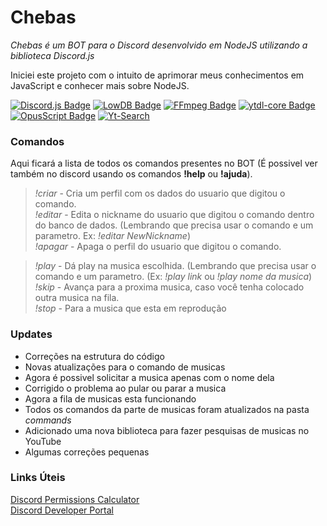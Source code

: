 # Chebas

_Chebas é um BOT para o Discord desenvolvido em NodeJS utilizando a biblioteca Discord.js_  

Iniciei este projeto com o intuito de aprimorar meus conhecimentos em JavaScript e conhecer mais sobre NodeJS.

[![Discord.js Badge](https://img.shields.io/badge/Discord.js-12.5.1-7489d2)](https://www.npmjs.com/package/discord.js)
[![LowDB Badge](https://img.shields.io/badge/Lowdb-1.0.0-blue)](https://www.npmjs.com/package/lowdb)
[![FFmpeg Badge](https://img.shields.io/badge/FFmpeg--static-4.3.0-green)](https://www.npmjs.com/package/ffmpeg-static)
[![ytdl-core Badge](https://img.shields.io/badge/Ytdl--Core-4.5.0-red)](https://www.npmjs.com/package/ytdl-core)
[![OpusScript Badge](https://img.shields.io/badge/OpusScript-0.0.8-lightgrey)](https://www.npmjs.com/package/opusscript)
[![Yt-Search](https://img.shields.io/badge/2.8.0-Yt--Search-%23FF1C12)](https://www.npmjs.com/package/yt-search)
### Comandos

Aqui ficará a lista de todos os comandos presentes no BOT (É possivel ver também no discord usando os comandos **!help** ou **!ajuda**).  

>*!criar* - Cria um perfil com os dados do usuario que digitou o comando.  
>*!editar* - Edita o nickname do usuario que digitou o comando dentro do banco de dados. (Lembrando que precisa usar o comando e um parametro. Ex: *!editar NewNickname*)  
>*!apagar* - Apaga o perfil do usuario que digitou o comando.  

>*!play* - Dá play na musica escolhida. (Lembrando que precisa usar o comando e um parametro. (Ex: *!play link* ou *!play nome da musica*)  
>*!skip* - Avança para a proxima musica, caso você tenha colocado outra musica na fila.  
>*!stop* - Para a musica que esta em reprodução  
### Updates

- Correções na estrutura do código  
- Novas atualizações para o comando de musicas
- Agora é possivel solicitar a musica apenas com o nome dela  
- Corrigido o problema ao pular ou parar a musica  
- Agora a fila de musicas esta funcionando    
- Todos os comandos da parte de musicas foram atualizados na pasta *commands*  
- Adicionado uma nova biblioteca para fazer pesquisas de musicas no YouTube  
- Algumas correções pequenas  
### Links Úteis

[Discord Permissions Calculator](https://discordapi.com/permissions.html)  
[Discord Developer Portal](https://discord.com/developers/applications)  
